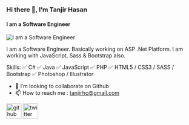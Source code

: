 ### Hi there 👋, I’m Tanjir Hasan
#### I am a Software Engineer
![I am a Software Engineer](![tanjir-03](https://github.com/tanjirhc/tanjirtest/assets/130759310/526c4020-5e82-4a02-9cf3-5c4934e7888e))

I am a Software Engineer. Basically working on ASP .Net Platform. I am working with JavaScript, Sass & Bootstrap also.

Skills: ✅ C# ✅ Java ✅ JavaScript ✅ PHP ✅ HTML5 / CSS3 / SASS / Bootstrap ✅ Photoshop / Illustrator

- 👯 I’m looking to collaborate on Github
- 📫 How to reach me : tanjirhc@gmail.com


[<img src='https://cdn.jsdelivr.net/npm/simple-icons@3.0.1/icons/github.svg' alt='github' height='40'>](https://github.com/https://github.com/tanjirhc)  [<img src='https://cdn.jsdelivr.net/npm/simple-icons@3.0.1/icons/twitter.svg' alt='twitter' height='40'>](https://twitter.com/https://twitter.com/tanjirhc)  



<!---
tanjirhc/tanjirhc is a ✨ special ✨ repository because its `README.md` (this file) appears on your GitHub profile.
You can click the Preview link to take a look at your changes.
--->
